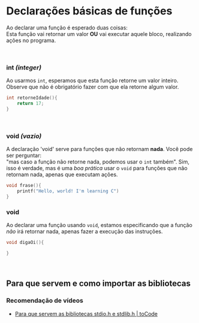 # Declarações básicas de funções
Ao declarar uma função é esperado duas coisas: </br> 
Esta função vai retornar um valor __OU__ vai executar aquele bloco, realizando ações no programa.

</br>

### int _(integer)_
Ao usarmos `int`, esperamos que esta função retorne um valor inteiro. Observe que não é obrigatório fazer com que ela retorne algum valor.
```c
int retorneIdade(){
    return 17;
}
```
 
</br>

### void _(vazio)_
A declaração 'void' serve para funções que não retornam __nada__. Você pode ser perguntar: </br> "mas caso a função não retorne nada, podemos usar o `int` também". Sim, isso é verdade, mas é uma _boa prática_ usar o `void` para funções que não retornam nada, apenas que executam ações.
```c
void frase(){
    printf("Hello, world! I'm learning C")
}
```



### void
Ao declarar uma função usando `void`, estamos especificando que a função _não_ irá retornar nada,
apenas fazer a execução das instruções.
```c
void digaOi(){

}
```


</br>

## Para que servem e como importar as bibliotecas




### Recomendação de vídeos
- <a href="https://youtu.be/vVLhdyte9PA">Para que servem as bibliotecas stdio.h e stdlib.h | toCode</a> 
